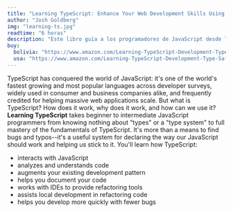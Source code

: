 ```yaml
---
title: "Learning TypeScript: Enhance Your Web Development Skills Using Type-Safe JavaScript"
author: "Josh Goldberg"
img: "learning-ts.jpg"
readtime: "6 horas"
description: "Este libro guía a los programadores de JavaScript desde los conceptos básicos hasta el dominio completo de TypeScript, mejorando la seguridad y mantenibilidad del código."
buy:
  bolivia: "https://www.amazon.com/Learning-TypeScript-Development-Type-Safe-JavaScript/dp/1098110331"
  usa: "https://www.amazon.com/Learning-TypeScript-Development-Type-Safe-JavaScript/dp/1098110331"
---
```


TypeScript has conquered the world of JavaScript: it's one of the world's fastest growing and most popular languages across developer surveys, widely used in consumer and business companies alike, and frequently credited for helping massive web applications scale. But what is TypeScript? How does it work, why does it work, and how can we use it?
**Learning TypeScript** takes beginner to intermediate JavaScript programmers from knowing nothing about "types" or a "type system" to full mastery of the fundamentals of TypeScript. It's more than a means to find bugs and typos--it's a useful system for declaring the way our JavaScript should work and helping us stick to it. You'll learn how TypeScript:

- interacts with JavaScript
- analyzes and understands code
- augments your existing development pattern
- helps you document your code
- works with IDEs to provide refactoring tools
- assists local development in refactoring code
- helps you develop more quickly with fewer bugs

